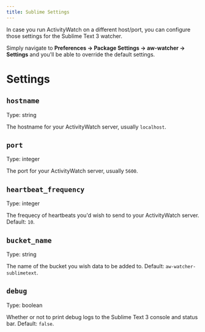 ```yaml
---
title: Sublime Settings
---
```


In case you run ActivityWatch on a different host/port, you can
configure those settings for the Sublime Text 3 watcher. 

Simply navigate to **Preferences -> Package Settings -> aw-watcher ->
Settings** and you'll be able to override the default settings.

# Settings

## `hostname`

Type: string

The hostname for your ActivityWatch server, usually `localhost`.

## `port`

Type: integer

The port for your ActivityWatch server, usually `5600`.

## `heartbeat_frequency`

Type: integer

The frequecy of heartbeats you'd wish to send to your ActivityWatch
server. Default: `10`.

## `bucket_name`

Type: string

The name of the bucket you wish data to be added to. Default:
`aw-watcher-sublimetext`.

## `debug`

Type: boolean

Whether or not to print debug logs to the Sublime Text 3 console and
status bar. Default: `false`.